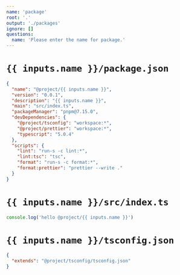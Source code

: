 ```yaml
---
name: 'package'
root: '.'
output: './packages'
ignore: []
questions:
  name: 'Please enter the name for package.'
---
```


# `{{ inputs.name }}/package.json`

```json
{
  "name": "@project/{{ inputs.name }}",
  "version": "0.0.1",
  "description": "{{ inputs.name }}",
  "main": "src/index.ts",
  "packageManager": "pnpm@7.15.0",
  "devDependencies": {
    "@project/tsconfig": "workspace:*",
    "@project/prettier": "workspace:*",
    "typescript": "5.0.4"
  },
  "scripts": {
    "lint": "run-s -c lint:*",
    "lint:tsc": "tsc",
    "format": "run-s -c format:*",
    "format:prettier": "prettier --write ."
  }
}
```

# `{{ inputs.name }}/src/index.ts`

```ts
console.log('hello @project/{{ inputs.name }}')
```

# `{{ inputs.name }}/tsconfig.json`

```json
{
  "extends": "@project/tsconfig/tsconfig.json"
}
```
